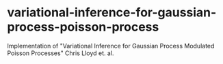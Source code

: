 # variational-inference-for-gaussian-process-poisson-process
Implementation of "Variational Inference for Gaussian Process Modulated Poisson Processes" Chris Lloyd et. al. 
